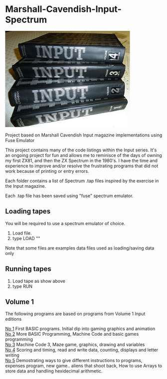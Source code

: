 # Marshall-Cavendish-Input-Spectrum

![Input](input.jpg)

Project based on Marshall Cavendish Input magazine implementations using Fuse Emulator

This project contains many of the code listings within the Input series. It's an ongoing project for fun and allows me to reminisce of the days of owning my first ZX81, and then the ZX Spectrum in the 1980's. I have the time and experience to improve and/or resolve the frustrating programs that did not work because of printing or entry errors.

Each folder contains a list of Spectrum .tap files inspired by the exercise in the Input magazine.

Each .tap file has been saved using "fuse" spectrum emulator.

## Loading tapes

You will be required to use a spectrum emulator of choice.

1. Load file.
2. type LOAD ""

Note that some files are examples data files used as loading/saving data only

## Running tapes

1. Load tape as show above
2. type RUN

## Volume 1 

The following programs are based on programs from Volume 1 Input editions

[No 1](vol1/No01/readme.md) First BASIC programs. Initial dip into gaming graphics and animation</br>
[No 2](vol1/No02/readme.md) More BASIC Programming, Machine Code and basic games programming</br>
[No 3](vol1/No03/readme.md) Machine Code 3, Maze game, graphics, drawing and variables<br>
[No 4](vol1/No04/readme.md) Scoring and timing, read and write data, counting, displays 
and letter writing<br>
[No 5](vol1/No05/readme.md) Demostrating ways to give different instructions to programs, expenses program, new game.. aliens that shoot back, How to use Arrays to store data and handling hexidecimal arithmetic.<br>